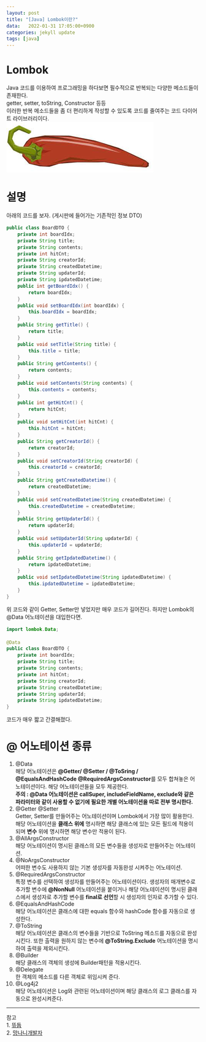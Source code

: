 ```yaml
---
layout: post
title: "[Java] Lombok이란?"
data:   2022-01-31 17:05:00+0900
categories: jekyll update
tags: [java]
---
```

# Lombok
Java 코드를 이용하여 프로그래밍을 하다보면 필수적으로 반복되는 다양한 메소드들이 존재한다.  
getter, setter, toString, Constructor 등등  
이러한 반복 메소드들을 좀 더 편리하게 작성할 수 있도록 코드를 줄여주는 코드 다이어트 라이브러리이다.  
![image](/assets/img/blog/정보/lombok.png)  

# 설명
아래의 코드를 보자. (게시판에 들어가는 기존적인 정보 DTO)
```java
public class BoardDTO {
	private int boardIdx;
	private String title;
	private String contents;
	private int hitCnt;
	private String creatorId;
	private String createdDatetime;
	private String updaterId;
	private String ipdatedDatetime;
	public int getBoardIdx() {
		return boardIdx;
	}
	public void setBoardIdx(int boardIdx) {
		this.boardIdx = boardIdx;
	}
	public String getTitle() {
		return title;
	}
	public void setTitle(String title) {
		this.title = title;
	}
	public String getContents() {
		return contents;
	}
	public void setContents(String contents) {
		this.contents = contents;
	}
	public int getHitCnt() {
		return hitCnt;
	}
	public void setHitCnt(int hitCnt) {
		this.hitCnt = hitCnt;
	}
	public String getCreatorId() {
		return creatorId;
	}
	public void setCreatorId(String creatorId) {
		this.creatorId = creatorId;
	}
	public String getCreatedDatetime() {
		return createdDatetime;
	}
	public void setCreatedDatetime(String createdDatetime) {
		this.createdDatetime = createdDatetime;
	}
	public String getUpdaterId() {
		return updaterId;
	}
	public void setUpdaterId(String updaterId) {
		this.updaterId = updaterId;
	}
	public String getIpdatedDatetime() {
		return ipdatedDatetime;
	}
	public void setIpdatedDatetime(String ipdatedDatetime) {
		this.ipdatedDatetime = ipdatedDatetime;
	}
}
```
위 코드와 같이 Getter, Setter만 넣었지만 매우 코드가 길어진다. 하지만 Lombok의 @Data 어노테이션을 대입한다면.  
```java
import lombok.Data;

@Data
public class BoardDTO {
	private int boardIdx;
	private String title;
	private String contents;
	private int hitCnt;
	private String creatorId;
	private String createdDatetime;
	private String updaterId;
	private String ipdatedDatetime;
}
```
코드가 매우 짧고 간결해졌다.
  
# @ 어노테이션 종류
1. @Data  
 해당 어노테이션은 **@Getter/ @Setter / @ToSring / @EqualsAndHashCode @RequiredArgsConstructor**를 모두 합쳐놓은 어노테이션이다. 해당 어노테이션들을 모두 제공한다.  
**주의 : @Data 어노테이션은 callSuper, includeFieldName, exclude와 같은 파라미터와 같이 사용할 수 없기에 필요한 개별 어노테이션을 따로 전부 명시한다.**  
2. @Getter @Setter  
 Getter, Setter를 만들어주는 어노테이션이며 Lombok에서 가장 많이 활용한다. 해당 어노테이션을 **클래스 위에** 명시하면 해당 클래스에 있는 모든 필드에 적용이 되며 **변수** 위에 명시하면 해당 변수만 적용이 된다.  
3. @AllArgsConstructor  
 해당 어노테이션이 명시된 클래스의 모든 변수들을 생성자로 만들어주는 어노테이션.  
4. @NoArgsConstructor  
 어떠한 변수도 사용하지 않는 기본 생성자를 자동완성 시켜주는 어노테이션.  
5. @RequiredArgsConstructor  
 특정 변수를 선택하여 생성자를 만들어주는 어노테이션이다. 생성자의 매개변수로 추가할 변수에 **@NonNull** 어노테이션을 붙이거나 해당 어노테이션이 명시된 클래스에서 생성자로 추가할 변수를 **final로 선언**할 시 생성자의 인자로 추가할 수 있다.  
6. @EqualsAndHashCode  
 해당 어노테이션은 클래스에 대한 equals 함수와 hashCode 함수를 자동으로 생성한다.  
7. @ToString  
 해당 어노테이션은 클래스의 변수들을 기반으로 ToString 메소드를 자동으로 완성시킨다. 또한 출력을 원하지 않는 변수에 **@ToString.Exclude** 어노테이션을 명시하여 출력을 제외시킨다.  
8. @Builder  
 해당 클래스의 객체의 생성에 Builder패턴을 적용시킨다.  
9. @Delegate  
 한 객체의 메소드를 다른 객체로 위임시켜 준다.  
10. @Log4j2  
 해당 어노테이션은 Log와 관련된 어노테이션이며 해당 클래스의 로그 클래스를 자동으로 완성시켜준다.  

---
참고  
    1. [뜌듑](https://zi-c.tistory.com/entry/JAVA-Lombok-%EC%96%B4%EB%85%B8%ED%85%8C%EC%9D%B4%EC%85%98-Data)  
    2. [망나니개발자](https://mangkyu.tistory.com/78)